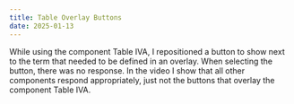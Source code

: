 ```yaml
---
title: Table Overlay Buttons
date: 2025-01-13
---
```


While using the component Table IVA, I repositioned a button to show next to the term that needed to be defined in an overlay. When selecting the button, there was no response. In the video I show that all other components respond appropriately, just not the buttons that overlay the component Table IVA.
